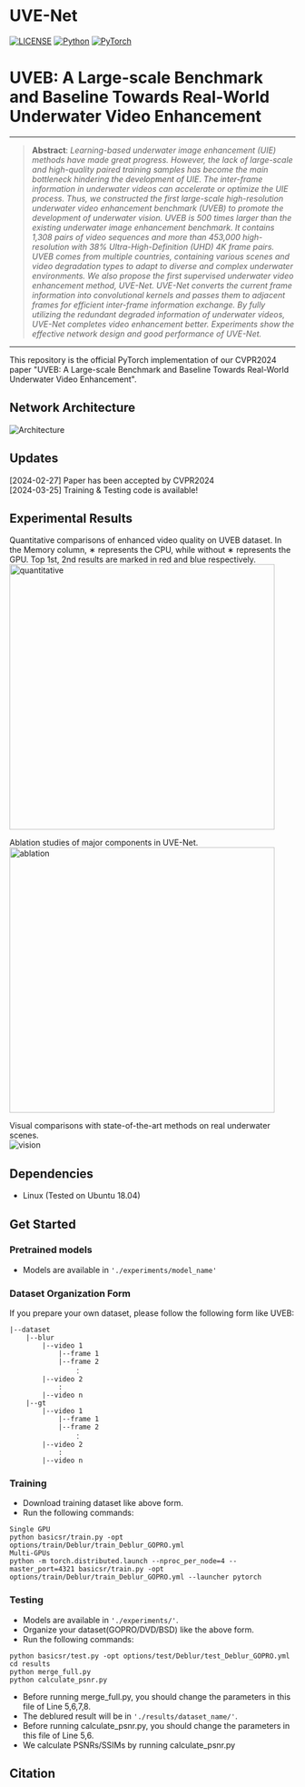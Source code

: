 # UVE-Net

[![LICENSE](https://img.shields.io/badge/license-MIT-green)](https://github.com/ck324/ck324.github.io/blob/main/LICENSE)
[![Python](https://img.shields.io/badge/python-3.7-blue.svg)](https://www.python.org/)
[![PyTorch](https://img.shields.io/badge/pytorch-1.10.0-%237732a8)](https://pytorch.org/)

# UVEB: A Large-scale Benchmark and Baseline Towards Real-World Underwater Video Enhancement

<hr />

> **Abstract**: *Learning-based underwater image enhancement (UIE) methods have made great progress. However, the lack of large-scale and high-quality paired training samples has become the main bottleneck hindering the development of UIE. The inter-frame information in underwater videos can accelerate or optimize the UIE process. Thus, we constructed the first large-scale high-resolution underwater video enhancement benchmark (UVEB) to promote the development of underwater vision. UVEB is 500 times larger than the existing underwater image enhancement benchmark. It contains 1,308 pairs of video sequences and more than 453,000 high-resolution with 38\% Ultra-High-Definition (UHD) 4K frame pairs. UVEB comes from multiple countries, containing various scenes and video degradation types to adapt to diverse and complex underwater environments. We also propose the first supervised underwater video enhancement method, UVE-Net. UVE-Net converts the current frame information into convolutional kernels and passes them to adjacent frames for efficient inter-frame information exchange. By fully utilizing the redundant degraded information of underwater videos, UVE-Net completes video enhancement better. Experiments show the effective network design and good performance of UVE-Net.*
<hr />

This repository is the official PyTorch implementation of our CVPR2024 paper "UVEB: A Large-scale Benchmark and Baseline Towards Real-World Underwater Video Enhancement".

## Network Architecture
![Architecture](https://github.com/ck324/ck324.github.io/assets/116191412/a168aec1-6a8e-41b0-8160-fd0304f6e2a8)

## Updates
[2024-02-27] Paper has been accepted by CVPR2024\
[2024-03-25] Training & Testing code is available!

## Experimental Results
Quantitative comparisons of enhanced video quality on UVEB dataset. In the Memory column, ∗ represents the CPU, while without ∗ represents the GPU. Top 1st, 2nd results are marked in red and blue respectively.\
<img width="467" alt="quantitative" src="https://github.com/ck324/ck324.github.io/assets/116191412/165d8c28-b878-4986-8b5d-90884b3d31ca">

Ablation studies of major components in UVE-Net.\
<img width="467" alt="ablation" src="https://github.com/ck324/ck324.github.io/assets/116191412/613af18b-12df-4403-929b-3546ada451ec">

Visual comparisons with state-of-the-art methods on real underwater scenes.\
![vision](https://github.com/ck324/ck324.github.io/assets/116191412/9e7f3112-ae98-425a-ace1-71c29958a139)


## Dependencies
- Linux (Tested on Ubuntu 18.04)



## Get Started

### Pretrained models
- Models are available in  `'./experiments/model_name'`

### Dataset Organization Form
If you prepare your own dataset, please follow the following form like UVEB:
```
|--dataset  
    |--blur  
        |--video 1
            |--frame 1
            |--frame 2
                ：  
        |--video 2
            :
        |--video n
    |--gt
        |--video 1
            |--frame 1
            |--frame 2
                ：  
        |--video 2
        	:
        |--video n
```
 
### Training
- Download training dataset like above form.
- Run the following commands:
```
Single GPU
python basicsr/train.py -opt options/train/Deblur/train_Deblur_GOPRO.yml
Multi-GPUs
python -m torch.distributed.launch --nproc_per_node=4 --master_port=4321 basicsr/train.py -opt options/train/Deblur/train_Deblur_GOPRO.yml --launcher pytorch
```

### Testing
- Models are available in  `'./experiments/'`.
- Organize your dataset(GOPRO/DVD/BSD) like the above form.
- Run the following commands:
```
python basicsr/test.py -opt options/test/Deblur/test_Deblur_GOPRO.yml
cd results
python merge_full.py
python calculate_psnr.py
```
- Before running merge_full.py, you should change the parameters in this file of Line 5,6,7,8.
- The deblured result will be in `'./results/dataset_name/'`.
- Before running calculate_psnr.py, you should change the parameters in this file of Line 5,6.
- We calculate PSNRs/SSIMs by running calculate_psnr.py




## Citation
